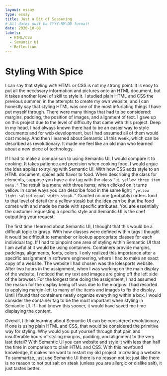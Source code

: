 ```yaml
---
layout: essay
type: essay
title: Just a Bit of Seasoning
# All dates must be YYYY-MM-DD format!
date: 2020-10-08
labels:
  - HTML/CSS
  - Semantic UI
  - Reflection
---
```


# Styling With Spice

I can say that styling with HTML or CSS is not my strong point. It is easy to put all the necessary information and pictures onto an HTML document, but it takes another level of skill to style it. I studied plain HTML and CSS the previous summer, in the attempts to create my own website, and I can honestly say that styling HTML was one of the most infuriating things I have put myself through. There were many things that had to be considered: margins, padding, the position of images, and alignment of text. I gave up on this project due to the level of difficulty that came with this project. Deep in my head, I had always known there had to be an easier way to style documents and for web development, but I had assumed all of them would cost money.  And then I learned about Semantic UI this week, which can be described as revolutionary. It made me feel like an old man who learned about a new piece of technology. 

If I had to make a comparison to using Semantic UI, I would compare it to cooking. It takes patience and precision when cooking food, I would argue the idea applies to styling with Semantic UI. With how CSS adds style to an HTML document, spices add flavor to food. When describing the class for elements, suppose you have a div tag with the class ```“ui yellow three item menu.”``` The result is a menu with three items; when clicked on it turns yellow. In some ways you can describe food in the same light; ```“yellow light salted equal width steak.”``` Granted no one (probably) orders food to that level of detail (or a yellow steak) but the idea can be that the food comes with and made be made with specific attributes. You **are** essentially the customer requesting a specific style and Semantic UI is the chef outputting your request. 

The first time I learned about Semantic UI, I thought that this would be a difficult topic to grasp. With how classes were defined within tags I thought it would be difficult to remember or lookup appropriate classes for each individual tag. If I had to pinpoint one area of styling within Semantic UI that I am awful at it would be using containers. Containers provide margins, paddings, alignments, fonts, colors. I only realized this importance after a specific assignment in software engineering, where I had to make an exact copy of a website. The website I had chosen was the lolesports website. After two hours in the assignment, when I was working on the main display of the website, I noticed that my text and images are going off the left side of the browser. For the longest time doing the assignment, I had assumed the reason for the display being off was due to the margins. I had resorted to applying margin-left to many of the items and images to fix the display. Until I found that containers neatly organize everything within a box. I would consider the container tag to be the most important when styling in Semantic UI. If I had known this sooner, it would have saved me time displaying the content.

Overall, I think learning about Semantic UI can be considered revolutionary. If one is using plain HTML and CSS, that would be considered the primitive way for styling. Why would you put yourself through that pain and insufferable hours of styling margins, padding, and alignment to the very last detail? With Semantic UI you can website and style it with less than half the time in comparison to plain HTML and CSS. With this newfound knowledge, it makes me want to restart my old project in creating a website. To summarize, just use Semantic UI there is no reason not to; just like there is no reason to not put salt on steak (unless you are allergic or dislike salt), it just tastes better.

